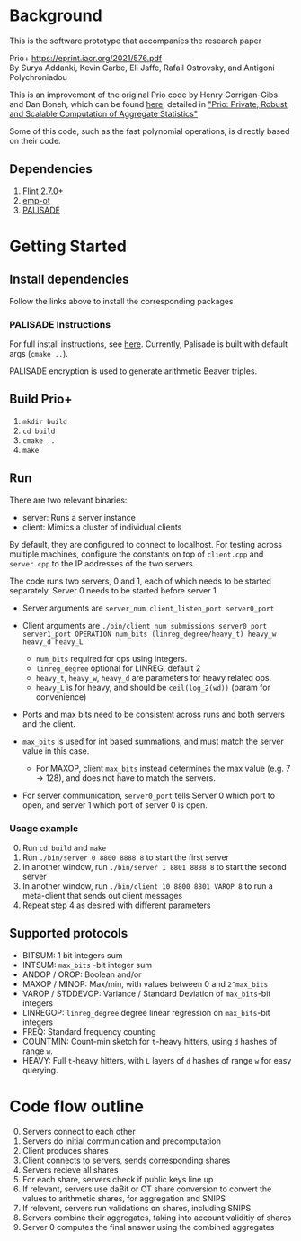 # Background

This is the software prototype that accompanies the research paper

Prio+ https://eprint.iacr.org/2021/576.pdf  
By Surya Addanki, Kevin Garbe, Eli Jaffe, Rafail Ostrovsky, and Antigoni Polychroniadou

This is an improvement of the original Prio code by Henry Corrigan-Gibs and Dan Boneh, which can be found [here](https://github.com/henrycg/prio), detailed in ["Prio: Private, Robust, and Scalable Computation of Aggregate Statistics"](https://crypto.stanford.edu/prio/paper.pdf)

Some of this code, such as the fast polynomial operations, is directly based on their code. 


## Dependencies

1. [Flint 2.7.0+](https://flintlib.org)
2. [emp-ot](https://github.com/emp-toolkit/emp-ot)
3. [PALISADE](https://gitlab.com/palisade/palisade-release)

# Getting Started

## Install dependencies

Follow the links above to install the corresponding packages

### PALISADE Instructions

For full install instructions, see [here](https://gitlab.com/palisade/palisade-release/-/wikis/Build-instructions).
Currently, Palisade is built with default args (`cmake ..`).

PALISADE encryption is used to generate arithmetic Beaver triples.

## Build Prio+

1. `mkdir build`
2. `cd build`
3. `cmake ..`
4. `make`

## Run

There are two relevant binaries:
* server: Runs a server instance
* client: Mimics a cluster of individual clients

By default, they are configured to connect to localhost.
For testing across multiple machines, configure the constants on top of `client.cpp` and `server.cpp` to the IP addresses of the two servers.

The code runs two servers, 0 and 1, each of which needs to be started separately. 
Server 0 needs to be started before server 1.

* Server arguments are `server_num client_listen_port server0_port`
* Client arguments are `./bin/client num_submissions server0_port server1_port OPERATION num_bits (linreg_degree/heavy_t) heavy_w heavy_d heavy_L`
  * `num_bits` required for ops using integers.
  * `linreg_degree` optional for LINREG, default 2
  * `heavy_t`, `heavy_w`, `heavy_d` are parameters for heavy related ops.
  * `heavy_L` is for heavy, and should be `ceil(log_2(wd))` (param for convenience)

* Ports and max bits need to be consistent across runs and both servers and the client.
* `max_bits` is used for int based summations, and must match the server value in this case.  
  * For MAXOP, client `max_bits` instead determines the max value (e.g. 7 -> 128), and does not have to match the servers.  
* For server communication, `server0_port` tells Server 0 which port to open, and server 1 which port of server 0 is open.

### Usage example

0. Run `cd build` and `make`
1. Run `./bin/server 0 8800 8888 8` to start the first server
2. In another window, run `./bin/server 1 8801 8888 8` to start the second server
3. In another window, run `./bin/client 10 8800 8801 VAROP 8` to run a meta-client that sends out client messages
3. Repeat step 4 as desired with different parameters

## Supported protocols

* BITSUM: 1 bit integers sum
* INTSUM: `max_bits` -bit integer sum
* ANDOP / OROP: Boolean and/or
* MAXOP / MINOP: Max/min, with values between 0 and `2^max_bits`
* VAROP / STDDEVOP: Variance / Standard Deviation of `max_bits`-bit integers
* LINREGOP: `linreg_degree` degree linear regression on `max_bits`-bit integers
* FREQ: Standard frequency counting
* COUNTMIN: Count-min sketch for `t`-heavy hitters, using `d` hashes of range `w`.
* HEAVY: Full `t`-heavy hitters, with `L` layers of `d` hashes of range `w` for easy querying. 

# Code flow outline

0. Servers connect to each other
1. Servers do initial communication and precomputation
2. Client produces shares
3. Client connects to servers, sends corresponding shares
4. Servers recieve all shares
5. For each share, servers check if public keys line up
6. If relevant, servers use daBit or OT share conversion to convert the values to arithmetic shares, for aggregation and SNIPS
7. If relevent, servers run validations on shares, including SNIPS
8. Servers combine their aggregates, taking into account validitiy of shares
9. Server 0 computes the final answer using the combined aggregates
